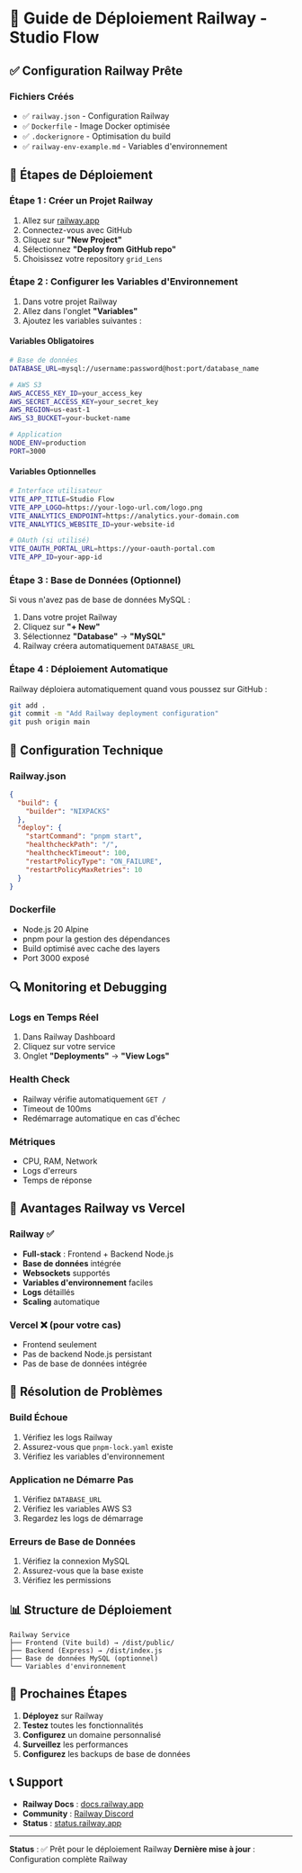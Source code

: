 # 🚂 Guide de Déploiement Railway - Studio Flow

## ✅ Configuration Railway Prête

### Fichiers Créés
- ✅ `railway.json` - Configuration Railway
- ✅ `Dockerfile` - Image Docker optimisée
- ✅ `.dockerignore` - Optimisation du build
- ✅ `railway-env-example.md` - Variables d'environnement

## 🚀 Étapes de Déploiement

### Étape 1 : Créer un Projet Railway

1. Allez sur [railway.app](https://railway.app)
2. Connectez-vous avec GitHub
3. Cliquez sur **"New Project"**
4. Sélectionnez **"Deploy from GitHub repo"**
5. Choisissez votre repository `grid_Lens`

### Étape 2 : Configurer les Variables d'Environnement

1. Dans votre projet Railway
2. Allez dans l'onglet **"Variables"**
3. Ajoutez les variables suivantes :

#### Variables Obligatoires
```bash
# Base de données
DATABASE_URL=mysql://username:password@host:port/database_name

# AWS S3
AWS_ACCESS_KEY_ID=your_access_key
AWS_SECRET_ACCESS_KEY=your_secret_key
AWS_REGION=us-east-1
AWS_S3_BUCKET=your-bucket-name

# Application
NODE_ENV=production
PORT=3000
```

#### Variables Optionnelles
```bash
# Interface utilisateur
VITE_APP_TITLE=Studio Flow
VITE_APP_LOGO=https://your-logo-url.com/logo.png
VITE_ANALYTICS_ENDPOINT=https://analytics.your-domain.com
VITE_ANALYTICS_WEBSITE_ID=your-website-id

# OAuth (si utilisé)
VITE_OAUTH_PORTAL_URL=https://your-oauth-portal.com
VITE_APP_ID=your-app-id
```

### Étape 3 : Base de Données (Optionnel)

Si vous n'avez pas de base de données MySQL :

1. Dans votre projet Railway
2. Cliquez sur **"+ New"**
3. Sélectionnez **"Database"** → **"MySQL"**
4. Railway créera automatiquement `DATABASE_URL`

### Étape 4 : Déploiement Automatique

Railway déploiera automatiquement quand vous poussez sur GitHub :

```bash
git add .
git commit -m "Add Railway deployment configuration"
git push origin main
```

## 🔧 Configuration Technique

### Railway.json
```json
{
  "build": {
    "builder": "NIXPACKS"
  },
  "deploy": {
    "startCommand": "pnpm start",
    "healthcheckPath": "/",
    "healthcheckTimeout": 100,
    "restartPolicyType": "ON_FAILURE",
    "restartPolicyMaxRetries": 10
  }
}
```

### Dockerfile
- Node.js 20 Alpine
- pnpm pour la gestion des dépendances
- Build optimisé avec cache des layers
- Port 3000 exposé

## 🔍 Monitoring et Debugging

### Logs en Temps Réel
1. Dans Railway Dashboard
2. Cliquez sur votre service
3. Onglet **"Deployments"** → **"View Logs"**

### Health Check
- Railway vérifie automatiquement `GET /`
- Timeout de 100ms
- Redémarrage automatique en cas d'échec

### Métriques
- CPU, RAM, Network
- Logs d'erreurs
- Temps de réponse

## 🎯 Avantages Railway vs Vercel

### Railway ✅
- **Full-stack** : Frontend + Backend Node.js
- **Base de données** intégrée
- **Websockets** supportés
- **Variables d'environnement** faciles
- **Logs** détaillés
- **Scaling** automatique

### Vercel ❌ (pour votre cas)
- Frontend seulement
- Pas de backend Node.js persistant
- Pas de base de données intégrée

## 🚨 Résolution de Problèmes

### Build Échoue
1. Vérifiez les logs Railway
2. Assurez-vous que `pnpm-lock.yaml` existe
3. Vérifiez les variables d'environnement

### Application ne Démarre Pas
1. Vérifiez `DATABASE_URL`
2. Vérifiez les variables AWS S3
3. Regardez les logs de démarrage

### Erreurs de Base de Données
1. Vérifiez la connexion MySQL
2. Assurez-vous que la base existe
3. Vérifiez les permissions

## 📊 Structure de Déploiement

```
Railway Service
├── Frontend (Vite build) → /dist/public/
├── Backend (Express) → /dist/index.js
├── Base de données MySQL (optionnel)
└── Variables d'environnement
```

## 🎉 Prochaines Étapes

1. **Déployez** sur Railway
2. **Testez** toutes les fonctionnalités
3. **Configurez** un domaine personnalisé
4. **Surveillez** les performances
5. **Configurez** les backups de base de données

## 📞 Support

- **Railway Docs** : [docs.railway.app](https://docs.railway.app)
- **Community** : [Railway Discord](https://discord.gg/railway)
- **Status** : [status.railway.app](https://status.railway.app)

---

**Status** : ✅ Prêt pour le déploiement Railway
**Dernière mise à jour** : Configuration complète Railway
